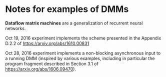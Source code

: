 # Notes for examples of DMMs

**Dataflow matrix machines** are a generalization of recurrent neural networks.

Oct 19, 2016 experiment implements the scheme presented in the
Appendix D.2.2 of https://arxiv.org/abs/1610.00831

Oct 28, 2016 experiment implements a non-blocking asynchronous
input to a running DMM (inspired by various examples, including
in particular the program fragment described in
Section 3.1 of https://arxiv.org/abs/1606.09470).
